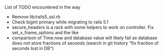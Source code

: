 List of TODO encountered in the way

* Remove lib/rails5_ssl.rb
* Check bigint primary while migrating to rails 5.1
* secure_headers is a rack with some helpers to work on controller. Fix set_x_frame_options and the like
* comparison of Time.now and database value will likely fail as database does not store fractions of seconds (search in git history "fix fraction of seconds lost in DB")
